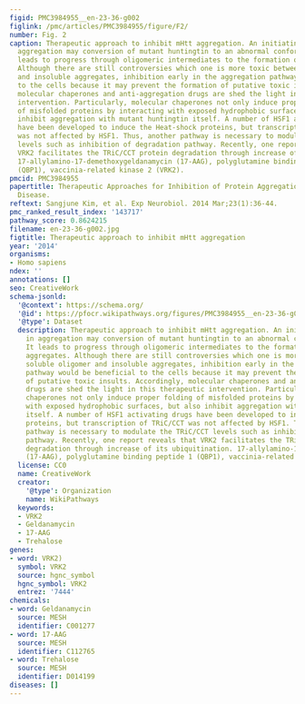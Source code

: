 ```yaml
---
figid: PMC3984955__en-23-36-g002
figlink: /pmc/articles/PMC3984955/figure/F2/
number: Fig. 2
caption: Therapeutic approach to inhibit mHtt aggregation. An initiating event in
  aggregation may conversion of mutant huntingtin to an abnormal conformation. It
  leads to progress through oligomeric intermediates to the formation of large aggregates.
  Although there are still controversies which one is more toxic between soluble oligomer
  and insoluble aggregates, inhibition early in the aggregation pathway would be beneficial
  to the cells because it may prevent the formation of putative toxic insults. Accordingly,
  molecular chaperones and anti-aggregation drugs are shed the light in this therapeutic
  intervention. Particularly, molecular chaperones not only induce proper folding
  of misfolded proteins by interacting with exposed hydrophobic surfaces, but also
  inhibit aggregation with mutant huntingtin itself. A number of HSF1 activating drugs
  have been developed to induce the Heat-shock proteins, but transcription of TRiC/CCT
  was not affected by HSF1. Thus, another pathway is necessary to modulate the TRiC/CCT
  levels such as inhibition of degradation pathway. Recently, one report reveals that
  VRK2 facilitates the TRiC/CCT protein degradation through increase of its ubiquitination.
  17-allylamino-17-demethoxygeldanamycin (17-AAG), polyglutamine binding peptide 1
  (QBP1), vaccinia-related kinase 2 (VRK2).
pmcid: PMC3984955
papertitle: Therapeutic Approaches for Inhibition of Protein Aggregation in Huntington's
  Disease.
reftext: Sangjune Kim, et al. Exp Neurobiol. 2014 Mar;23(1):36-44.
pmc_ranked_result_index: '143717'
pathway_score: 0.8624215
filename: en-23-36-g002.jpg
figtitle: Therapeutic approach to inhibit mHtt aggregation
year: '2014'
organisms:
- Homo sapiens
ndex: ''
annotations: []
seo: CreativeWork
schema-jsonld:
  '@context': https://schema.org/
  '@id': https://pfocr.wikipathways.org/figures/PMC3984955__en-23-36-g002.html
  '@type': Dataset
  description: Therapeutic approach to inhibit mHtt aggregation. An initiating event
    in aggregation may conversion of mutant huntingtin to an abnormal conformation.
    It leads to progress through oligomeric intermediates to the formation of large
    aggregates. Although there are still controversies which one is more toxic between
    soluble oligomer and insoluble aggregates, inhibition early in the aggregation
    pathway would be beneficial to the cells because it may prevent the formation
    of putative toxic insults. Accordingly, molecular chaperones and anti-aggregation
    drugs are shed the light in this therapeutic intervention. Particularly, molecular
    chaperones not only induce proper folding of misfolded proteins by interacting
    with exposed hydrophobic surfaces, but also inhibit aggregation with mutant huntingtin
    itself. A number of HSF1 activating drugs have been developed to induce the Heat-shock
    proteins, but transcription of TRiC/CCT was not affected by HSF1. Thus, another
    pathway is necessary to modulate the TRiC/CCT levels such as inhibition of degradation
    pathway. Recently, one report reveals that VRK2 facilitates the TRiC/CCT protein
    degradation through increase of its ubiquitination. 17-allylamino-17-demethoxygeldanamycin
    (17-AAG), polyglutamine binding peptide 1 (QBP1), vaccinia-related kinase 2 (VRK2).
  license: CC0
  name: CreativeWork
  creator:
    '@type': Organization
    name: WikiPathways
  keywords:
  - VRK2
  - Geldanamycin
  - 17-AAG
  - Trehalose
genes:
- word: VRK2)
  symbol: VRK2
  source: hgnc_symbol
  hgnc_symbol: VRK2
  entrez: '7444'
chemicals:
- word: Geldanamycin
  source: MESH
  identifier: C001277
- word: 17-AAG
  source: MESH
  identifier: C112765
- word: Trehalose
  source: MESH
  identifier: D014199
diseases: []
---
```

